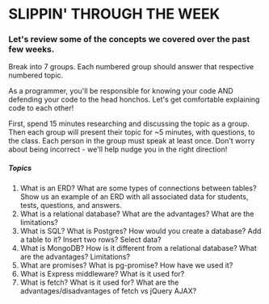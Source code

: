 # SLIPPIN' THROUGH THE WEEK

### Let's review some of the concepts we covered over the past few weeks.
Break into 7 groups. Each numbered group should answer that respective numbered topic.

As a programmer, you'll be responsible for knowing your code AND defending your code to the head honchos. Let's get comfortable explaining code to each other!

First, spend 15 minutes researching and discussing the topic as a group. Then each group will present their topic for ~5 minutes, with questions, to the class. Each person in the group must speak at least once. Don't worry about being incorrect - we'll help nudge you in the right direction!

##### Topics
1. What is an ERD? What are some types of connections between tables? Show us an example of an ERD with all associated data for students, tests, questions, and answers.
2. What is a relational database? What are the advantages? What are the limitations?
3. What is SQL? What is Postgres? How would you create a database? Add a table to it? Insert two rows? Select data?
4. What is MongoDB? How is it different from a relational database? What are the advantages? Limitations?
5. What are promises? What is pg-promise? How have we used it?
6. What is Express middleware? What is it used for?
7. What is fetch? What is it used for? What are the advantages/disadvantages of fetch vs jQuery AJAX?